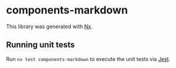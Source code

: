 # components-markdown

This library was generated with [Nx](https://nx.dev).

## Running unit tests

Run `nx test components-markdown` to execute the unit tests via [Jest](https://jestjs.io).

